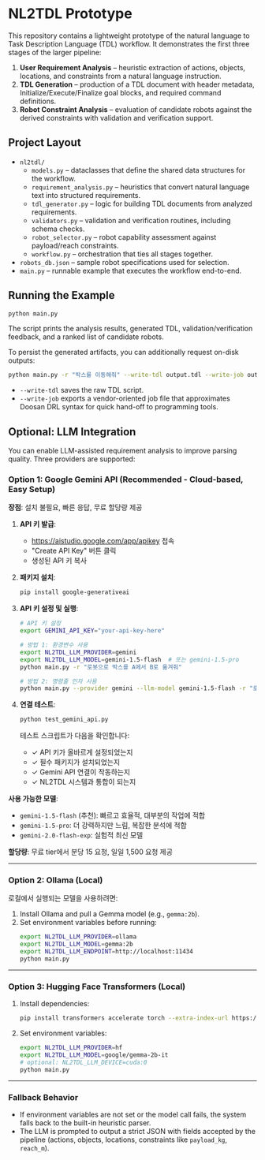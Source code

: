 # NL2TDL Prototype

This repository contains a lightweight prototype of the natural language to Task Description Language (TDL) workflow. It demonstrates the first three stages of the larger pipeline:

1. **User Requirement Analysis** – heuristic extraction of actions, objects, locations, and constraints from a natural language instruction.
2. **TDL Generation** – production of a TDL document with header metadata, Initialize/Execute/Finalize goal blocks, and required command definitions.
3. **Robot Constraint Analysis** – evaluation of candidate robots against the derived constraints with validation and verification support.

## Project Layout

- `nl2tdl/`
  - `models.py` – dataclasses that define the shared data structures for the workflow.
  - `requirement_analysis.py` – heuristics that convert natural language text into structured requirements.
  - `tdl_generator.py` – logic for building TDL documents from analyzed requirements.
  - `validators.py` – validation and verification routines, including schema checks.
  - `robot_selector.py` – robot capability assessment against payload/reach constraints.
  - `workflow.py` – orchestration that ties all stages together.
- `robots_db.json` – sample robot specifications used for selection.
- `main.py` – runnable example that executes the workflow end-to-end.

## Running the Example

```bash
python main.py
```

The script prints the analysis results, generated TDL, validation/verification feedback, and a ranked list of candidate robots.

To persist the generated artifacts, you can additionally request on-disk outputs:

```bash
python main.py -r "박스를 이동해줘" --write-tdl output.tdl --write-job output.job
```

- `--write-tdl` saves the raw TDL script.
- `--write-job` exports a vendor-oriented job file that approximates Doosan DRL syntax for quick hand-off to programming tools.

## Optional: LLM Integration

You can enable LLM-assisted requirement analysis to improve parsing quality. Three providers are supported:

### Option 1: Google Gemini API (Recommended - Cloud-based, Easy Setup)

**장점**: 설치 불필요, 빠른 응답, 무료 할당량 제공

1. **API 키 발급**:
   - https://aistudio.google.com/app/apikey 접속
   - "Create API Key" 버튼 클릭
   - 생성된 API 키 복사

2. **패키지 설치**:
   ```bash
   pip install google-generativeai
   ```

3. **API 키 설정 및 실행**:
   ```bash
   # API 키 설정
   export GEMINI_API_KEY="your-api-key-here"
   
   # 방법 1: 환경변수 사용
   export NL2TDL_LLM_PROVIDER=gemini
   export NL2TDL_LLM_MODEL=gemini-1.5-flash  # 또는 gemini-1.5-pro
   python main.py -r "로봇으로 박스를 A에서 B로 옮겨줘"
   
   # 방법 2: 명령줄 인자 사용
   python main.py --provider gemini --llm-model gemini-1.5-flash -r "로봇으로 박스를 A에서 B로 옮겨줘"
   ```

4. **연결 테스트**:
   ```bash
   python test_gemini_api.py
   ```
   
   테스트 스크립트가 다음을 확인합니다:
   - ✓ API 키가 올바르게 설정되었는지
   - ✓ 필수 패키지가 설치되었는지
   - ✓ Gemini API 연결이 작동하는지
   - ✓ NL2TDL 시스템과 통합이 되는지

**사용 가능한 모델**:
- `gemini-1.5-flash` (추천): 빠르고 효율적, 대부분의 작업에 적합
- `gemini-1.5-pro`: 더 강력하지만 느림, 복잡한 분석에 적합
- `gemini-2.0-flash-exp`: 실험적 최신 모델

**할당량**: 무료 tier에서 분당 15 요청, 일일 1,500 요청 제공

---

### Option 2: Ollama (Local)

로컬에서 실행되는 모델을 사용하려면:

1. Install Ollama and pull a Gemma model (e.g., `gemma:2b`).
2. Set environment variables before running:
   ```bash
   export NL2TDL_LLM_PROVIDER=ollama
   export NL2TDL_LLM_MODEL=gemma:2b
   export NL2TDL_LLM_ENDPOINT=http://localhost:11434
   python main.py
   ```

---

### Option 3: Hugging Face Transformers (Local)

1. Install dependencies:
   ```bash
   pip install transformers accelerate torch --extra-index-url https://download.pytorch.org/whl/cpu
   ```
2. Set environment variables:
   ```bash
   export NL2TDL_LLM_PROVIDER=hf
   export NL2TDL_LLM_MODEL=google/gemma-2b-it
   # optional: NL2TDL_LLM_DEVICE=cuda:0
   python main.py
   ```

---

### Fallback Behavior

- If environment variables are not set or the model call fails, the system falls back to the built-in heuristic parser.
- The LLM is prompted to output a strict JSON with fields accepted by the pipeline (actions, objects, locations, constraints like `payload_kg`, `reach_m`).
